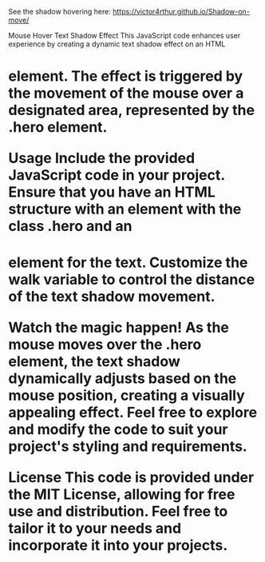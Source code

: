 See the shadow hovering here: https://victor4rthur.github.io/Shadow-on-move/

Mouse Hover Text Shadow Effect
This JavaScript code enhances user experience by creating a dynamic text shadow effect on an HTML <h1> element. The effect is triggered by the movement of the mouse over a designated area, represented by the .hero element.

Usage
Include the provided JavaScript code in your project.
Ensure that you have an HTML structure with an element with the class .hero and an <h1> element for the text.
Customize the walk variable to control the distance of the text shadow movement.

Watch the magic happen! As the mouse moves over the .hero element, the text shadow dynamically adjusts based on the mouse position, creating a visually appealing effect.
Feel free to explore and modify the code to suit your project's styling and requirements.

License
This code is provided under the MIT License, allowing for free use and distribution. Feel free to tailor it to your needs and incorporate it into your projects.
